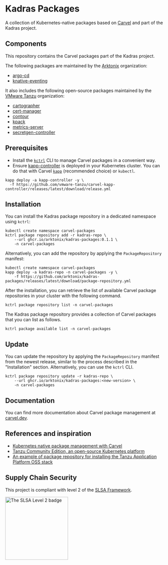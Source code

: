 # Kadras Packages

A collection of Kubernetes-native packages based on [Carvel](https://carvel.dev) and part of the Kadras project.

## Components

This repository contains the Carvel packages part of the Kadras project.

The following packages are maintained by the [Arktonix](https://github.com/arktonix) organization:

* [argo-cd](https://github.com/arktonix/package-for-argo-cd)
* [knative-eventing](https://github.com/arktonix/package-for-knative-eventing)

It also includes the following open-source packages maintained by the [VMware Tanzu](https://github.com/vmware-tanzu) organization:

* [cartographer](https://github.com/vmware-tanzu/package-for-cartographer)
* [cert-manager](https://github.com/vmware-tanzu/community-edition/tree/main/addons/packages/cert-manager)
* [contour](https://github.com/vmware-tanzu/community-edition/tree/main/addons/packages/contour)
* [kpack](https://github.com/vmware-tanzu/package-for-kpack)
* [metrics-server](https://github.com/vmware-tanzu/community-edition/tree/main/addons/packages/metrics-server)
* [secretgen-controller](https://github.com/vmware-tanzu/carvel-secretgen-controller)

## Prerequisites

* Install the [`kctrl`](https://carvel.dev/kapp-controller/docs/latest/install/#installing-kapp-controller-cli-kctrl) CLI to manage Carvel packages in a convenient way.
* Ensure [kapp-controller](https://carvel.dev/kapp-controller) is deployed in your Kubernetes cluster. You can do that with Carvel
[`kapp`](https://carvel.dev/kapp/docs/latest/install) (recommended choice) or `kubectl`.

```shell
kapp deploy -a kapp-controller -y \
  -f https://github.com/vmware-tanzu/carvel-kapp-controller/releases/latest/download/release.yml
```

## Installation

You can install the Kadras package repository in a dedicated namespace using `kctrl`:

```shell
kubectl create namespace carvel-packages
kctrl package repository add -r kadras-repo \
    --url ghcr.io/arktonix/kadras-packages:0.1.1 \
    -n carvel-packages
```

Alternatively, you can add the repository by applying the `PackageRepository` manifest:

```shell
kubectl create namespace carvel-packages
kapp deploy -a kadras-repo -n carvel-packages -y \
    -f https://github.com/arktonix/kadras-packages/releases/latest/download/package-repository.yml
```

After the installation, you can retrieve the list of available Carvel package repositories in your cluster
with the following command.

```shell
kctrl package repository list -n carvel-packages
```

The Kadras package repository provides a collection of Carvel packages that you can list as follows.

```shell
kctrl package available list -n carvel-packages
```

## Update

You can update the repository by applying the `PackageRepository` manifest from the newest release, similar
to the process described in the "Installation" section. Alternatively, you can use the `kctrl` CLI.

```shell
kctrl package repository update -r kadras-repo \
    --url ghcr.io/arktonix/kadras-packages:<new-version> \
    -n carvel-packages
```

## Documentation

You can find more documentation about Carvel package management at [carvel.dev](https://carvel.dev/kapp-controller/docs/latest/packaging).

## References and inspiration

* [Kubernetes native package management with Carvel](https://carvel.dev/kapp-controller/docs/latest/packaging)
* [Tanzu Community Edition, an open-source Kubernetes platform](https://tanzucommunityedition.io)
* [An example of package repository for installing the Tanzu Application Platform OSS stack](https://github.com/vrabbi/tap-oss)

## Supply Chain Security

This project is compliant with level 2 of the [SLSA Framework](https://slsa.dev).

<img src="https://slsa.dev/images/SLSA-Badge-full-level2.svg" alt="The SLSA Level 2 badge" width=200>
